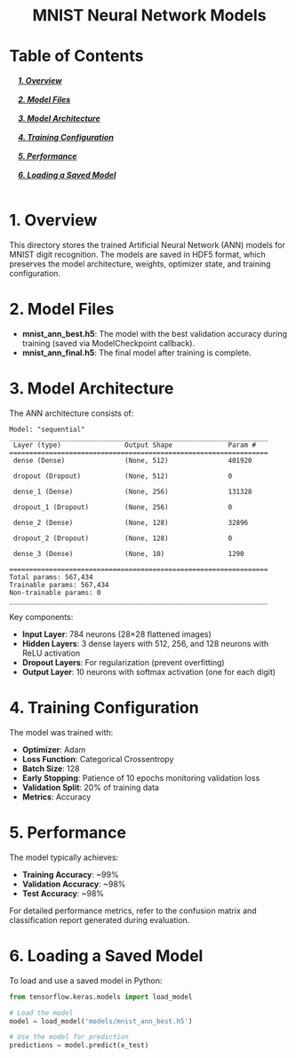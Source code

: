 <div align="center">
  <h1>MNIST Neural Network Models</h1>
</div>

# Table of Contents 
<div>
  &nbsp;&nbsp;&nbsp;&nbsp;<a href="#1-overview"><i><b>1. Overview</b></i></a>
</div>
&nbsp;

<div>
  &nbsp;&nbsp;&nbsp;&nbsp;<a href="#2-model-files"><i><b>2. Model Files</b></i></a>
</div>
&nbsp;

<div>
  &nbsp;&nbsp;&nbsp;&nbsp;<a href="#3-model-architecture"><i><b>3. Model Architecture</b></i></a>
</div>
&nbsp;

<div>
  &nbsp;&nbsp;&nbsp;&nbsp;<a href="#4-training-configuration"><i><b>4. Training Configuration</b></i></a>
</div>
&nbsp;

<div>
  &nbsp;&nbsp;&nbsp;&nbsp;<a href="#5-performance"><i><b>5. Performance</b></i></a>
</div>
&nbsp;

<div>
  &nbsp;&nbsp;&nbsp;&nbsp;<a href="#6-loading-a-saved-model"><i><b>6. Loading a Saved Model</b></i></a>
</div>
&nbsp;

# 1. Overview

This directory stores the trained Artificial Neural Network (ANN) models for MNIST digit recognition. The models are saved in HDF5 format, which preserves the model architecture, weights, optimizer state, and training configuration.

# 2. Model Files

- **mnist_ann_best.h5**: The model with the best validation accuracy during training (saved via ModelCheckpoint callback).
- **mnist_ann_final.h5**: The final model after training is complete.

# 3. Model Architecture

The ANN architecture consists of:

```
Model: "sequential"
_________________________________________________________________
 Layer (type)                Output Shape              Param #   
=================================================================
 dense (Dense)               (None, 512)               401920    
                                                                 
 dropout (Dropout)           (None, 512)               0         
                                                                 
 dense_1 (Dense)             (None, 256)               131328    
                                                                 
 dropout_1 (Dropout)         (None, 256)               0         
                                                                 
 dense_2 (Dense)             (None, 128)               32896     
                                                                 
 dropout_2 (Dropout)         (None, 128)               0         
                                                                 
 dense_3 (Dense)             (None, 10)                1290      
                                                                 
=================================================================
Total params: 567,434
Trainable params: 567,434
Non-trainable params: 0
_________________________________________________________________
```

Key components:
- **Input Layer**: 784 neurons (28×28 flattened images)
- **Hidden Layers**: 3 dense layers with 512, 256, and 128 neurons with ReLU activation
- **Dropout Layers**: For regularization (prevent overfitting)
- **Output Layer**: 10 neurons with softmax activation (one for each digit)

# 4. Training Configuration

The model was trained with:
- **Optimizer**: Adam
- **Loss Function**: Categorical Crossentropy
- **Batch Size**: 128
- **Early Stopping**: Patience of 10 epochs monitoring validation loss
- **Validation Split**: 20% of training data
- **Metrics**: Accuracy

# 5. Performance

The model typically achieves:
- **Training Accuracy**: ~99%
- **Validation Accuracy**: ~98%
- **Test Accuracy**: ~98%

For detailed performance metrics, refer to the confusion matrix and classification report generated during evaluation.

# 6. Loading a Saved Model

To load and use a saved model in Python:

```python
from tensorflow.keras.models import load_model

# Load the model
model = load_model('models/mnist_ann_best.h5')

# Use the model for prediction
predictions = model.predict(x_test)
``` 